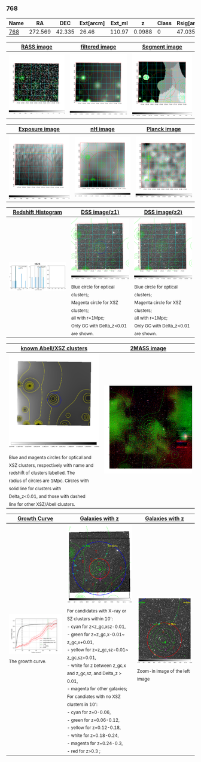 <div STYLE="page-break-after: always;"></div>

### 768

|Name          |RA          |DEC      | Ext[arcm] | Ext_ml | z    | Class| Rsig[arcmin] | CRsig[c/s] | CR500[c/s] | R500[Mpc] |L500[erg/s]|F500[erg/s/cm^2]| M500[Msun]|Tx[keV]|beta|GC(XSZ,Delta_z<0.01)| GC(OPT,Delta_z<0.01)|GC|alias|
|--------------|------------|------------|---|---|-----------|--------|------|------|----|----|----|----|----|----|----|----|----|----|---|
|[768](script/768.md)     | 272.569       | 42.335       | 26.46    | 110.97   | 0.0988 | 0   | 47.035 |0.440 |0.389 |1.026 |1.802e+44 |7.292e-12 |3.380e+14 |4.682 |0.316 |-, |-, |-, |t626|

|[RASS image](../image/768/768_img.pdf)|[filtered image](../image/768/768_fil.pdf)|[Segment image](../image/768/768_seg.pdf)|
|-------------------|--------------------|-------------------|
| <img src="../image/768/768_img.png" width="300">  | <img src="../image/768/768_fil.png" width="300">   | <img src="../image/768/768_seg.png" width="300">  |

|[Exposure image](../image/768/768_mex.pdf)| [nH image](../image/768/768_nh.pdf)| [Planck image](../image/768/768_p.pdf)|
|-------------------|--------------------|-------------------|
|<img src="../image/768/768_mex.png" width="300">   | <img src="../image/768/768_nh.png" width="300">    | <img src="../image/768/768_p.png" width="300"> |

|[Redshift Histogram](../image/768/768_zg.pdf) | [DSS image(z1)](../image/768/768_dss_z1.pdf)      |  [DSS image(z2)](../image/768/768_dss_z2.pdf)    |
|-------------------|--------------------|-------------------|
|<img src="../image/768/768_zg.png" width="300"> |<img src="../image/768/768_dss_z1.png" width="300"> <sub><br>Blue circle for optical clusters; <br>Magenta circle for XSZ clusters; <br>all with r=1Mpc; <br>Only GC with Delta_z<0.01 are shown. </sub>| <img src="../image/768/768_dss_z2.png" width="300"><sub><br>Blue circle for optical clusters; <br>Magenta circle for XSZ clusters; <br>all with r=1Mpc; <br>Only GC with Delta_z<0.01 are shown. </sub> |

|[known Abell/XSZ clusters](../image/768/768_m.pdf) | [2MASS image](../image/768/768_2mass.pdf)      |
|-------------------|-------------------|
|<img src=../image/768/768_m.png width="300"> <sub><br>Blue and magenta circles for optical and <br>XSZ clusters, respectively with name and <br>redshift of clusters labelled. The <br>radius of circles are 1Mpc. Circles with <br>solid line for clusters with <br>Delta_z<0.01, and those with dashed <br>line for other XSZ/Abell clusters.        </sub>|<img src="../image/768/768_2mass.png" width="300">  |

|[Growth Curve](../image/768/768_gca_all.png) |[Galaxies with z](../image/768/768_opt_ned.pdf) |[Galaxies with z](../image/768/768_opt_ned_zoom.pdf) |
|-------------------|-------------------|-------------------|
| <img src="../image/768/768_gca_all.png" width="300"> <sub><br>The growth curve.</sub>| <img src=../image/768/768_opt_ned.png width="300"> <br><sub> For candidates with X-ray or SZ clusters within 10': <br> - cyan for z<z_gc,xsz-0.01, <br> - green for z=z_gc,x-0.01~ z_gc,x+0.01, <br> - yellow for z=z_gc,sz-0.01~ z_gc,sz+0.01, <br> - white for z between z_gc,x and z_gc,sz, and Delta_z > 0.01, <br> - magenta for other galaxies; <br>For candiates with no XSZ clusters in 10': <br> - cyan for z=0-0.06, <br> - green for z=0.06-0.12, <br> - yellow for z=0.12-0.18, <br> - white for z=0.18-0.24, <br> - magenta for z=0.24-0.3, <br> - red for z>0.3 ;  </sub>|<img src=../image/768/768_opt_ned_zoom.png width="300">  <br><sub> Zoom-in image of the left image</sub>|




